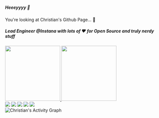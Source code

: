 ##### Heeeyyyy 👋
You're looking at Christian's Github Page... 🤘

##### Lead Engineer @Instana with lots of ❤️ for Open Source and truly nerdy stuff

 <div>
  <a href="https://github.com/orangecoding">
  <img height="180em" src="https://github-readme-stats.vercel.app/api?username=orangecoding&count_private=true&show_icons=true&theme=dracula"/>
  <img height="180em" src="https://github-readme-stats.vercel.app/api/top-langs/?username=orangecoding&layout=compact&langs_count=7&theme=dracula"/>
</div>
 
  
<div> 
    <a href="https://www.orange-coding.net" target="_blank"><img src="https://img.shields.io/badge/Orange Coding-f8b88c?style=for-the-badge" target="_blank"></a>
    <a href="https://orangecoding.medium.com/" target="_blank"><img src="https://img.shields.io/badge/Blog-000000?style=for-the-badge&logo=medium&logoColor=white" target="_blank"></a>
  <a href="https://www.youtube.com/channel/UCOnk8w51dai8imE9VeOIwJw" target="_blank"><img src="https://img.shields.io/badge/YouTube-FF0000?style=for-the-badge&logo=youtube&logoColor=white" target="_blank"></a>
  <a href="https://www.linkedin.com/in/christian-kellner-583242118/" target="_blank"><img src="https://img.shields.io/badge/-LinkedIn-%230077B5?style=for-the-badge&logo=linkedin&logoColor=white" target="_blank"></a> 
    <a href="https://twitter.com/orangecoding" target="_blank"><img src="https://img.shields.io/badge/-twitter-0f9bfb?style=for-the-badge&logo=twitter&logoColor=white" target="_blank"></a> 
  </div>

<img alt="Christian's Activity Graph" src="https://github-readme-activity-graph.vercel.app/graph?username=orangecoding&theme=react" />

